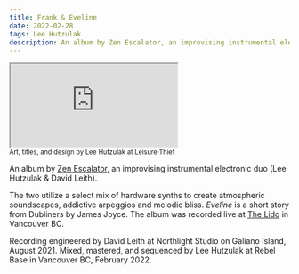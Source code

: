 ```yaml
---
title: Frank & Eveline
date: 2022-02-28
tags: Lee Hutzulak
description: An album by Zen Escalator, an improvising instrumental electronic duo
---
```


<div class="fr b1">
<iframe src="https://bandcamp.com/EmbeddedPlayer/album=1216180323/size=large/bgcol=ffffff/linkcol=0687f5/transparent=true/" seamless><a href="https://zenescalator.bandcamp.com/album/frank-eveline">Frank &amp; Eveline by Zen Escalator</a></iframe>
</div>
<div class="caption c2"><small>Art, titles, and design by Lee Hutzulak at Leisure Thief</small></div>

An album by <a target="_blank" href="https://zenescalator.bandcamp.com/">Zen Escalator</a>, an improvising instrumental electronic duo (Lee Hutzulak & David Leith). 

<!-- more -->

The two utilize a select mix of hardware synths to create atmospheric soundscapes, addictive arpeggios and melodic bliss. <i>Eveline</i> is a short story from Dubliners by James Joyce. The album was recorded live at <a target="_blank" href="http://thelido.net/">The Lido</a> in Vancouver BC.

Recording engineered by David Leith at Northlight Studio on Galiano Island, August 2021. Mixed, mastered, and sequenced by Lee Hutzulak at Rebel Base in Vancouver BC, February 2022.

<br>
